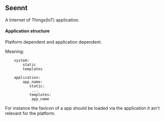 ## Seennt
A  Internet of Things(IoT) application.

#### Application structure
Platform dependent and application dependent.

Meaning:

        system:
            static
            templates
    
        application:
            app_name:
               static:
                ...
               templates:
                app_name

For instance the favicon of a app should be loaded via the application it ain't relevant
for the platform.